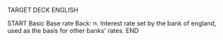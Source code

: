 TARGET DECK
ENGLISH

START
Basic
Base rate
Back: n. Interest rate set by the bank of england, used as the basis for other banks' rates.
END
